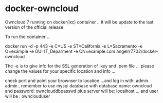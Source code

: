 docker-owncloud
================

Owncloud 7 running on docker(lxc) container ..
It will be update to the last version of the official release 


To run the container ...

docker run -d -p 443 -e C=US
-e ST=California
-e L=Sacramento
-e O=example
-e OU=IT_Deparment
-e CN=example.com
angelrr7702/docker-owncloud



The -e is to give info for the SSL generation of .key and .pem file ... please change the values for your specific location and info ... 

check port and point your brownser to location ...and log in with: admin admin , remember to use mysql database with database name: owncloud and password: ownclouddbpasswd plus server will be: localhost ... and user will be : ownclouduser




